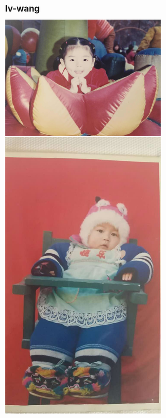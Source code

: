 # lv-wang
<!doctype html>

<html>

<head>

<meta charset="UTF-8">

<meta name="Generator" content="EditPlus®">

<meta name="Author" content="">

<meta name="Keywords" content="">

<meta name="Description" content="">

<title>Wang Xinmeng</title>

</head>

<body>

<img src="0001.jpg">

<img src="0002.jpg">

</body>

</html>
